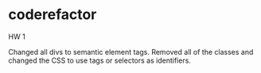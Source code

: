 # coderefactor
HW 1

Changed all divs to semantic element tags.
Removed all of the classes and changed the CSS to use tags or selectors as identifiers.
